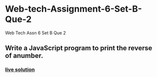 # Web-tech-Assignment-6-Set-B-Que-2
Web Tech Assn 6 Set B Que 2
## Write a JavaScript program to print the reverse of anumber.
### [live solution](https://sandesh-at-git.github.io/Web-tech-Assn-6-Set-B-Que-2/)
